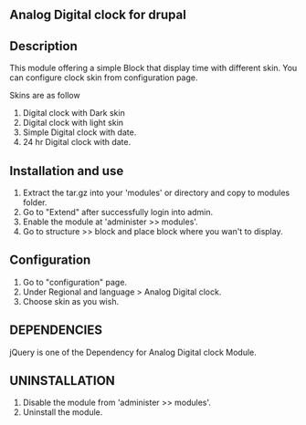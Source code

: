 Analog Digital clock for drupal
-------------------------------

Description
-----------
This module offering a simple Block that display time with different skin.
You can configure clock skin from configuration page.

Skins are as follow 
  1. Digital clock with Dark skin
  2. Digital clock with light skin
  3. Simple Digital clock with date.
  4. 24 hr Digital clock with date.

Installation and use
--------------------
  1. Extract the tar.gz into your 'modules' or directory and copy to modules
     folder.
  2. Go to "Extend" after successfully login into admin.
  3. Enable the module at 'administer >> modules'.
  4. Go to structure >> block and place block where you wan't to display.

Configuration
-------------
  1. Go to "configuration" page.
  2. Under Regional and language > Analog Digital clock.
  3. Choose skin as you wish.

DEPENDENCIES
------------
  jQuery is one of the Dependency for Analog Digital clock Module.

UNINSTALLATION
--------------
  1. Disable the module from 'administer >> modules'.
  2. Uninstall the module.
